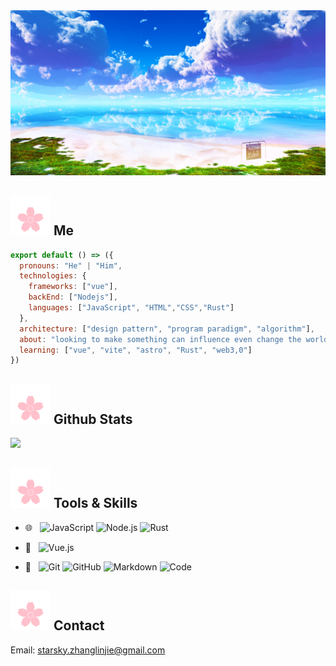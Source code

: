 
<div align="middle">
<img src="./BINARY/03.jpg" width="600" >

</div>

## <img src="./svg/sakura.svg"/>  Me

```js
export default () => ({
  pronouns: "He" | "Him",
  technologies: {
    frameworks: ["vue"],
    backEnd: ["Nodejs"],
    languages: ["JavaScript", "HTML","CSS","Rust"]
  },
  architecture: ["design pattern", "program paradigm", "algorithm"],
  about: "looking to make something can influence even change the world ~~~///(^v^)\\\~~~",
  learning: ["vue", "vite", "astro", "Rust", "web3,0"]
})                                                                                                   
```

## <img src="./svg/sakura.svg"/>  Github Stats

<img src="https://bad-apple-github-readme.vercel.app/api?show_bg=1&username=trueLoving">

## <img src="./svg/sakura.svg"/>  Tools & Skills

- 🌐 &#160; 
![JavaScript](https://img.shields.io/badge/-JavaScript-333333?style=flat&logo=JavaScript)
![Node.js](https://img.shields.io/badge/-Node.js-333333?style=flat&logo=node.js)
![Rust](https://img.shields.io/badge/-Rust-333333?style=flat&logo=rust&logoColor=blue)

- 🚧 &#160;
![Vue.js](https://img.shields.io/badge/-VueJS-333333?style=flat&logo=Vue.js)

- 🔧 &#160;
![Git](https://img.shields.io/badge/-Git-333333?style=flat&logo=git)
![GitHub](https://img.shields.io/badge/-GitHub-333333?style=flat&logo=github)
![Markdown](https://img.shields.io/badge/-Markdown-333333?style=flat&logo=markdown)
![Code](https://img.shields.io/badge/-Code-333333?style=flat&logo=visualstudiocode&logoColor=blue)

## <img src="./svg/sakura.svg"/> Contact
Email: starsky.zhanglinjie@gmail.com

<!--<a href="https://t.me/moepoi" target="_blank"><img src="https://img.shields.io/badge/Telegram-%40moepoi-28a8ea"></a>
<a rel="me" href="https://moe.onl/@moepoi" target="_blank"><img src="https://img.shields.io/badge/Mastodon-%40moepoi-blueviolet"></a>
<a href="https://linkedin.com/in/moepoi" target="_blank"><img src="https://img.shields.io/badge/LinkedIn-moepoi-informational"></a>
<a href="https://moepoi.dev" target="_blank"><img src="https://img.shields.io/badge/Personal%20Site-moepoi.dev-red"></a>
<a href="mailto:moe@poi.lol"><img src="https://img.shields.io/badge/Email-moe%40poi.lol-orange"></a>
-->
 
